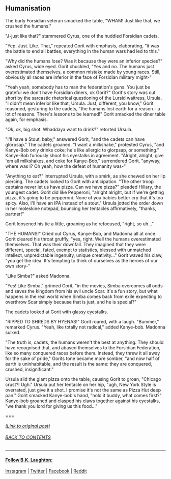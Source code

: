 ## Humanisation

The burly Forsidian veteran smacked the table, "WHAM! Just like that, we crushed the humans." 

"J-just like that?" stammered Cyrus, one of the huddled Forsidian cadets.

"Yep. Just. Like. That," repeated Gorit with emphasis, elaborating, "it was the battle to end all battles, everything in the human wars had led to this." 

"Why did the humans lose? Was it because they were an inferior species?" asked Cyrus, wide eyed. Gorit chuckled, "Yes and no. The humans just overestimated themselves, a common mistake made by young races. Still, obviously all races are inferior in the face of Forsidian military might-"

"Yeah yeah, somebody has to man the federation's guns. You just be grateful we don't have Forsidian diners, ok Gorit?" Gorit's story was cut short by the sarcastic rhetorical questioning of the Lursid waitress, Ursula. "I didn't mean inferior like that, Ursula. Just, different, you know," Gorit reasoned, gesturing to the cadets, "the humans lost earth for a reason - a lot of reasons. There's lessons to be learned!" Gorit smacked the diner table again, for emphasis.

"Ok, ok, big shot. Whaddaya want to drink?" retorted Ursula.

"I'll have a Stout, baby," answered Gorit, "and the cadets can have glorpsap." The cadets groaned. "I want a milkshake," protested Cyrus, "and Kanye-Bob only drinks coke; he's like allergic to glorpsap, or something." Kanye-Bob furiously shoot his eyestalks in agreement. "Alright, alright, give 'em all milkshakes, and coke for Kanye-Bob," surrendered Gorit, "anyway, where was I? Oh yeah, how the defeat of humanity was-"

"Anything to eat?" interrupted Ursula, with a smirk, as she chewed on her lip piercing. The cadets looked to Gorit with anticipation. "The other troop captains never let us have pizza. Can we have pizza?"  pleaded Hillary, the youngest cadet. Gorit did like Pepperoni, "alright alright, but if we're getting pizza, it's going to be pepperoni. None of you babies better cry that it's too spicy. Also, I'll have an IPA instead of a stout." Ursula jotted the order down in her moleskine notepad, bouncing her tentacles affirmatively, "thanks, partner!"

Gorit loosened his tie a little, groaning as he refocused, "right, so uh..."

"THE HUMANS!" Cried out Cyrus, Kanye-Bob, and Madonna all at once. Gorit cleared his throat gruffly, "yes, right. Well the humans overestimated themselves. That was their downfall. They imagined that they were different, special, fated, exempt to statistics, blessed with unmatched intellect, unpredictable ingenuity, unique creativity..." Gorit waved his claw, "you get the idea. It's tempting to think of ourselves as the heroes of our own story-"

"Like Simba?" asked Madonna.

"Yes! Like Simba," grinned Gorit, "in the movies, Simba overcomes all odds and saves the kingdom from his evil uncle Scar. It's a fun story, but what happens in the real world when Simba comes back from exile expecting to overthrow Scar simply because that is just, and he is special?"

The cadets looked at Gorit with glassy eyestalks.

"RIPPED TO SHREDS BY HYENAS!" Gorit roared, with a laugh. "Bummer," remarked Cyrus. "Yeah, like totally not radical," added Kanye-bob. Madonna sulked.

"The truth is, cadets, the humans weren't the best at anything. They should have recognised that, and abased themselves to the Forsidian Federation, like so many conquered races before them. Instead, they threw it all away for the sake of pride," Gorits tone became more somber, "and now half of earth is uninhabitable, and the result is the same: they are conquered, crushed, insignificant."

Ursula slid the giant pizza onto the table, causing Gorit to groan, "Chicago crust?! Ugh." Ursula put her tentacle on her hip, "ugh, New York Style is overrated, just give it a shot. I promise it's not the same as Pizza Hut deep pan." Gorit smacked Kanye-bob's hand, "hold it buddy, what comes first?" Kanye-bob groaned and clasped his claws together against his eyestalks, "we thank you lord for giving us this food..."

===

[*(Link to original post)*](https://www.reddit.com/r/HFY/comments/38necc/oc_humanisation/)
###### [_BACK TO CONTENTS_](/../../../OneShots/)

---
#### [Follow B.K. Laughton:](http://bklaughton.com) 
[Instagram](http://instagram.com/B.K.Laughton) | [Twitter](http://twitter.com/bklaughton) | [Facebook](https://www.facebook.com/BK-Laughton-607374252750161/) | [Reddit](http://reddit.com/r/ArchDuke)

